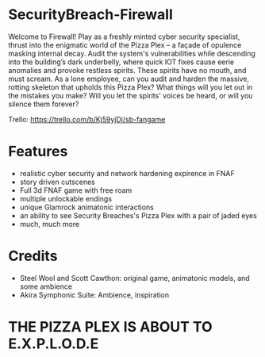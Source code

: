 # SecurityBreach-Firewall
Welcome to Firewall! Play as a freshly minted cyber security specialist, thrust into the enigmatic world of the Pizza Plex – a façade of opulence masking internal decay. Audit the system's vulnerabilities while descending into the building’s dark underbelly, where quick IOT fixes cause eerie anomalies and provoke restless spirits. These spirits have no mouth, and must scream. As a lone employee, can you audit and harden the massive, rotting skeleton that upholds this Pizza Plex? What things will you let out in the mistakes you make? Will you let the spirits' voices be heard, or will you silence them forever?

Trello: https://trello.com/b/Kj59yjDj/sb-fangame

# Features
- realistic cyber security and network hardening expirence in FNAF
- story driven cutscenes
- Full 3d FNAF game with free roam
- multiple unlockable endings
- unique Glamrock animatonic interactions
- an ability to see Security Breaches's Pizza Plex with a pair of jaded eyes
- much, much more

# Credits
- Steel Wool and Scott Cawthon: original game, animatonic models, and some ambience
- Akira Symphonic Suite: Ambience, inspiration

# THE PIZZA PLEX IS ABOUT TO E.X.P.L.O.D.E
